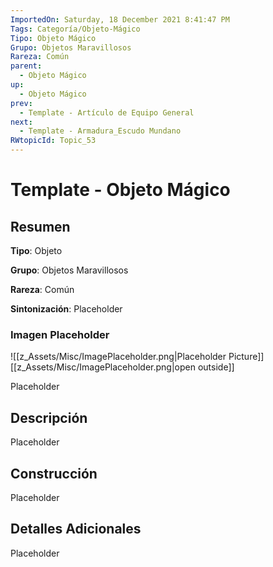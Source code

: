 ```yaml
---
ImportedOn: Saturday, 18 December 2021 8:41:47 PM
Tags: Categoría/Objeto-Mágico
Tipo: Objeto Mágico
Grupo: Objetos Maravillosos
Rareza: Común
parent:
  - Objeto Mágico
up:
  - Objeto Mágico
prev:
  - Template - Artículo de Equipo General
next:
  - Template - Armadura_Escudo Mundano
RWtopicId: Topic_53
---
```

# Template - Objeto Mágico
## Resumen
**Tipo**: Objeto

**Grupo**: Objetos Maravillosos

**Rareza**: Común

**Sintonización**: Placeholder

### Imagen Placeholder
![[z_Assets/Misc/ImagePlaceholder.png|Placeholder Picture]]
[[z_Assets/Misc/ImagePlaceholder.png|open outside]]

Placeholder

## Descripción
Placeholder

## Construcción
Placeholder

## Detalles Adicionales
Placeholder

